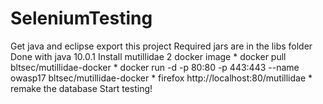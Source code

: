 # SeleniumTesting
Get java and eclipse
export this project
Required jars are in the libs folder
Done with java 10.0.1
Install mutillidae 2 docker image 
	* docker pull bltsec/mutillidae-docker
	* docker run -d -p 80:80 -p 443:443 --name owasp17 bltsec/mutillidae-docker
	* firefox http://localhost:80/mutillidae
	* remake the database
Start testing!



